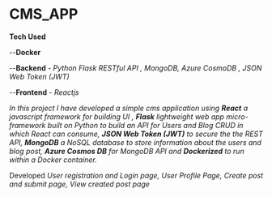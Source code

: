 # CMS_APP

**Tech Used**

--**Docker**

--**Backend** - *Python Flask RESTful API , MongoDB, Azure CosmoDB , JSON Web Token (JWT)*

--**Frontend** - *Reactjs*

*In this project I have developed a simple cms application using **React** a javascript framework for building UI ,
**Flask** lightweight web app micro-framework built on Python to build an API for Users and Blog CRUD in which React can consume,
**JSON Web Token (JWT)** to secure the the REST API,
**MongoDB** a  NoSQL database to store information about the users and blog post,
**Azure Cosmos DB** for MongoDB API 
and **Dockerized** to run within a Docker container.* 

 Developed
*User registration and Login page,
User Profile Page,
Create post and submit page,
View created post page*



